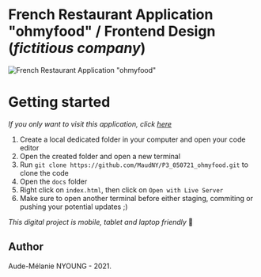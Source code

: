 # French Restaurant Application "ohmyfood" / Frontend Design (*fictitious company*)

![French Restaurant Application "ohmyfood"](https://github.com/MaudNY/P3_050721_ohmyfood/blob/main/ohmyfood-photo.jpg "ohmyfood application presentation image")

<h1>Getting started</h1>

*If you only want to visit this application, click [here](https://maudny.github.io/P3_050721_ohmyfood/)*

1. Create a local dedicated folder in your computer and open your code editor
2. Open the created folder and open a new terminal
3. Run ` git clone https://github.com/MaudNY/P3_050721_ohmyfood.git ` to clone the code
4. Open the ` docs ` folder
5. Right click on ` index.html `, then click on ` Open with Live Server `
6. Make sure to open another terminal before either staging, commiting or pushing your potential updates ;)

*This digital project is mobile, tablet and laptop friendly* 🤩

<h2>Author</h2>

Aude-Mélanie NYOUNG - 2021.
